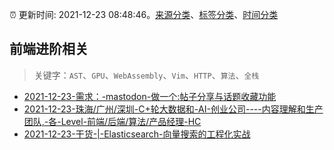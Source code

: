 :alarm_clock: 更新时间: 2021-12-23 08:48:46。[来源分类](../README.md)、[标签分类](../TAGS.md)、[时间分类](../TIMELINE.md)

## 前端进阶相关


> 关键字：`AST`、`GPU`、`WebAssembly`、`Vim`、`HTTP`、`算法`、`全栈`



- [2021-12-23-需求：-mastodon-做一个:帖子分享与话题收藏功能](https://www.v2ex.com/t/824014) 
- [2021-12-23-珠海/广州/深圳-C+轮大数据和-AI-创业公司----内容理解和生产团队,-各-Level-前端/后端/算法/产品经理-HC](https://www.v2ex.com/t/824003) 
- [2021-12-23-干货-|-Elasticsearch-向量搜索的工程化实战](https://toutiao.io/k/geounfc) 